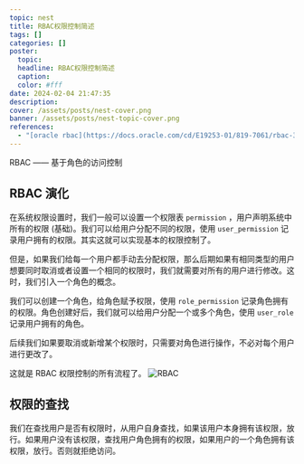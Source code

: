 ```yaml
---
topic: nest
title: RBAC权限控制简述
tags: []
categories: []
poster:
  topic:
  headline: RBAC权限控制简述
  caption:
  color: #fff
date: 2024-02-04 21:47:35
description:
cover: /assets/posts/nest-cover.png
banner: /assets/posts/nest-topic-cover.png
references:
  - "[oracle rbac](https://docs.oracle.com/cd/E19253-01/819-7061/rbac-38/index.html)"
---
```


RBAC —— 基于角色的访问控制

<!-- more -->

## RBAC 演化

在系统权限设置时，我们一般可以设置一个权限表 `permission` ，用户声明系统中所有的权限 (基础)。我们可以给用户分配不同的权限，使用 `user_permission` 记录用户拥有的权限。其实这就可以实现基本的权限控制了。

但是，如果我们给每一个用户都手动去分配权限，那么后期如果有相同类型的用户想要同时取消或者设置一个相同的权限时，我们就需要对所有的用户进行修改。这时，我们引入一个角色的概念。

我们可以创建一个角色，给角色赋予权限，使用 `role_permission` 记录角色拥有的权限。角色创建好后，我们就可以给用户分配一个或多个角色，使用 `user_role` 记录用户拥有的角色。

后续我们如果要取消或新增某个权限时，只需要对角色进行操作，不必对每个用户进行更改了。

这就是 RBAC 权限控制的所有流程了。
![RBAC](/assets/posts/rbac.png)

## 权限的查找

我们在查找用户是否有权限时，从用户自身查找，如果该用户本身拥有该权限，放行。如果用户没有该权限，查找用户角色拥有的权限，如果用户的一个角色拥有该权限，放行。否则就拒绝访问。

